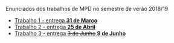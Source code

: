 Enunciados dos trabalhos de MPD no semestre de verão 2018/19

* [Trabalho 1 - entrega **31 de Março**](trabalho1.md)
* [Trabalho 2 - entrega **25 de Abril**](trabalho2.md)
* [Trabalho 3 - entrega ~~3 de Junho~~ **9 de Junho**](trabalho3.md)
